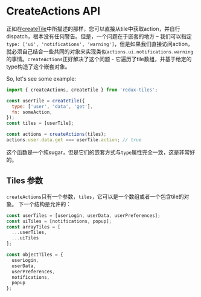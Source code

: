 # CreateActions API

正如在[createTile](./createTile.md)中所描述的那样，您可以直接从tile中获取action，并自行dispatch，根本没有任何警告。但是，一个问题在于嵌套的地方 – 我们可以指定`type: ['ui', 'notifications', 'warning']`，但是如果我们直接访问action，就必须自己结合一些共同的对象来实现类似`actions.ui.notifications.warning`的事情。`createActions`正好解决了这个问题 - 它遍历了tile数组，并基于给定的type构造了这个嵌套对象。

So, let's see some example:

```javascript
import { createActions, createTile } from 'redux-tiles';

const userTile = createTile({
  type: ['user', 'data', 'get'],
  fn: someAction,
});
const tiles = [userTile];

const actions = createActions(tiles);
actions.user.data.get === userTile.action; // true
```
这个函数是一个纯sugar，但是它们的嵌套方式与`type`属性完全一致，这是非常好的。

## Tiles 参数

`createActions`只有一个参数，`tiles`，它可以是一个数组或者一个包含tile的对象。 下一个结构是允许的：

```javascript
const userTiles = [userLogin, userData, userPreferences];
const uiTiles = [notifications, popup];
const arrayTiles = [
  ...userTiles,
  ...uiTiles
];

const objectTiles = {
  userLogin,
  userData,
  userPreferences,
  notifications,
  popup
};
```